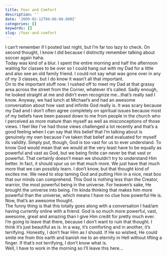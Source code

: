 ```yaml
---
title: Fear and Comfort
description: ''
date: '2009-02-12T04:06:00.000Z'
categories: []
keywords: []
slug: /fear-and-comfort
---
```


I can’t remember if I posted last night, but I’m far too lazy to check. On second thought, I know I did because I distinctly remember talking about soccer again haha.  
Today was kind of a blur. I spent the entire morning and half the afternoon waiting for classes to be over so I could hang out with my Dad for a little and also see an old family friend. I could not say what was gone over in any of my 3 classes, but I do know it wasn’t all that important.  
On to the important stuff now. I rushed off to meet my Dad at that grassy area across the street from the Corner, whatever it’s called. Sadly enough, he looked straight at me and didn’t even recognize me…that’s really sad I know. Anyway, we had lunch at Michael’s and had an awesome conversation about how vast and infinite God really is. It was scary because my Dad and I don’t often agree completely on spiritual issues because most of my beliefs have been passed down to me from people in the church who I perceived as more mature than myself as well as misconceptions of those views. I feel like I’ve had those views challenged a lot recently and that’s a good feeling when I can say that this belief that I’m talking about is genuinely my own because I’ve taken that belief and evaluated for myself its validity. Simply put, though, God is too vast for us to ever understand. To know God would mean that we would at the very least have to be equally as powerful and vast as God, but we being finite can never be that vast or powerful. That certainly doesn’t mean we shouldn’t try to understand Him better. In fact, it should spur us on that much more. We just have that much more that we can possibly learn. I don’t know, but that thought kind of excites me. We need to stop taming God and putting Him in a nice, neat box that our minds can comprehend. This God is nothing less than the Creator, warrior, the most powerful being in the universe. For heaven’s sake, He brought the universe into being. I’m kinda thinking that makes him more powerful than the universe, which means I have no clue how powerful He is. Now, that’s an awesome thought.  
The funny thing is that this totally goes along with a conversation I had/am having currently online with a friend. God is so much more powerful, vast, awesome, great and amazing than I give Him credit for pretty much ever.  
I’m going to leave that there, because I don’t want to ruin that thought. I think it’s just beautiful as is. In a way, it’s comforting and in another, it’s terrifying. Honestly, I don’t fear Him as I should. If He so wished, He could smite me from this earth and banish me to an eternity in Hell without lifting a finger. If that’s not terrifying, I don’t know what is.  
Well, I have to work in the morning so I’ll leave this here…